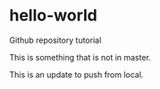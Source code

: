 # hello-world
Github repository  tutorial

This is something that is not in master.

This is an update to push from local.
